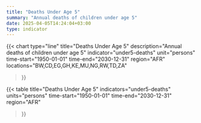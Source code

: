 ```yaml
---
title: "Deaths Under Age 5"
summary: "Annual deaths of children under age 5"
date: 2025-04-05T14:24:04+03:00
type: indicator
---
```


{{< chart
    type="line"
    title="Deaths Under Age 5"
    description="Annual deaths of children under age 5"
    indicator="under5-deaths"
    unit="persons"
    time-start="1950-01-01"
    time-end="2030-12-31"
    region="AFR"
    locations="BW,CD,EG,GH,KE,MU,NG,RW,TD,ZA"
>}}

{{< table
    title="Deaths Under Age 5"
    indicators="under5-deaths"
    units="persons"
    time-start="1950-01-01"
    time-end="2030-12-31"
    region="AFR"
>}}
